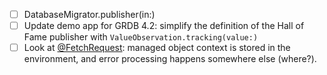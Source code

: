 - [ ] DatabaseMigrator.publisher(in:)
- [ ] Update demo app for GRDB 4.2: simplify the definition of the Hall of Fame publisher with `ValueObservation.tracking(value:)`
- [ ] Look at [@FetchRequest](https://developer.apple.com/documentation/swiftui/fetchrequest): managed object context is stored in the environment, and error processing happens somewhere else (where?).
